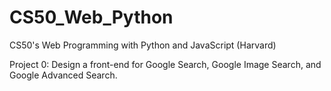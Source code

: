 # CS50_Web_Python

CS50's Web Programming with Python and JavaScript (Harvard)

Project 0: Design a front-end for Google Search, Google Image Search, and Google Advanced Search.
